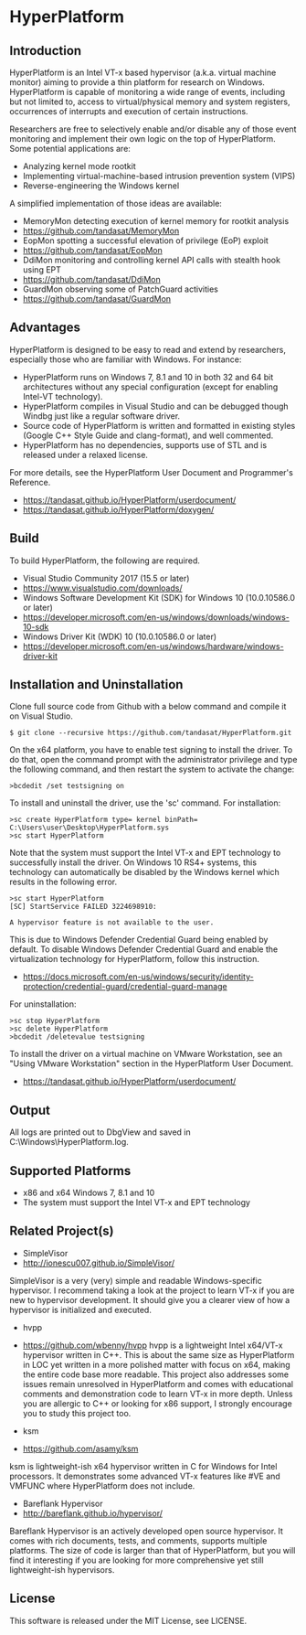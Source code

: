 HyperPlatform
==============

Introduction
-------------
HyperPlatform is an Intel VT-x based hypervisor (a.k.a. virtual machine monitor)
aiming to provide a thin platform for research on Windows. HyperPlatform is
capable of monitoring a wide range of events, including but not limited to,
access to virtual/physical memory and system registers, occurrences of interrupts
and execution of certain instructions.

Researchers are free to selectively enable and/or disable any of those event
monitoring and implement their own logic on the top of HyperPlatform. Some
potential applications are:
- Analyzing kernel mode rootkit
- Implementing virtual-machine-based intrusion prevention system (VIPS)
- Reverse-engineering the Windows kernel

A simplified implementation of those ideas are available:
- MemoryMon detecting execution of kernel memory for rootkit analysis
 - https://github.com/tandasat/MemoryMon
- EopMon spotting a successful elevation of privilege (EoP) exploit
 - https://github.com/tandasat/EopMon
- DdiMon monitoring and controlling kernel API calls with stealth hook using EPT
 - https://github.com/tandasat/DdiMon
- GuardMon observing some of PatchGuard activities
 - https://github.com/tandasat/GuardMon


Advantages
-----------
HyperPlatform is designed to be easy to read and extend by researchers,
especially those who are familiar with Windows. For instance:
- HyperPlatform runs on Windows 7, 8.1 and 10 in both 32 and 64 bit architectures
  without any special configuration (except for enabling Intel-VT technology).
- HyperPlatform compiles in Visual Studio and can be debugged though Windbg
  just like a regular software driver.
- Source code of HyperPlatform is written and formatted in existing styles
  (Google C++ Style Guide and clang-format), and well commented.
- HyperPlatform has no dependencies, supports use of STL and is released under
  a relaxed license.

For more details, see the HyperPlatform User Document and Programmer's Reference.
- https://tandasat.github.io/HyperPlatform/userdocument/
- https://tandasat.github.io/HyperPlatform/doxygen/


Build
------
To build HyperPlatform, the following are required.
- Visual Studio Community 2017 (15.5 or later)
 - https://www.visualstudio.com/downloads/
- Windows Software Development Kit (SDK) for Windows 10 (10.0.10586.0 or later)
 - https://developer.microsoft.com/en-us/windows/downloads/windows-10-sdk
- Windows Driver Kit (WDK) 10 (10.0.10586.0 or later)
 - https://developer.microsoft.com/en-us/windows/hardware/windows-driver-kit


Installation and Uninstallation
--------------------------------
Clone full source code from Github with a below command and compile it on Visual
Studio.

    $ git clone --recursive https://github.com/tandasat/HyperPlatform.git

On the x64 platform, you have to enable test signing to install the driver.
To do that, open the command prompt with the administrator privilege and type
the following command, and then restart the system to activate the change:

    >bcdedit /set testsigning on

To install and uninstall the driver, use the 'sc' command. For installation:

    >sc create HyperPlatform type= kernel binPath= C:\Users\user\Desktop\HyperPlatform.sys
    >sc start HyperPlatform

Note that the system must support the Intel VT-x and EPT technology to
successfully install the driver. On Windows 10 RS4+ systems, this technology
can automatically be disabled by the Windows kernel which results in the
following error.

    >sc start HyperPlatform
    [SC] StartService FAILED 3224698910:

    A hypervisor feature is not available to the user.

This is due to Windows Defender Credential Guard being enabled by default.
To disable Windows Defender Credential Guard and enable the virtualization
technology for HyperPlatform, follow this instruction.
- https://docs.microsoft.com/en-us/windows/security/identity-protection/credential-guard/credential-guard-manage

For uninstallation:

    >sc stop HyperPlatform
    >sc delete HyperPlatform
    >bcdedit /deletevalue testsigning

To install the driver on a virtual machine on VMware Workstation, see an "Using
VMware Workstation" section in the HyperPlatform User Document.
- https://tandasat.github.io/HyperPlatform/userdocument/


Output
-------
All logs are printed out to DbgView and saved in C:\Windows\HyperPlatform.log.


Supported Platforms
--------------------
- x86 and x64 Windows 7, 8.1 and 10
- The system must support the Intel VT-x and EPT technology


Related Project(s)
--------------------
- SimpleVisor
 - http://ionescu007.github.io/SimpleVisor/

SimpleVisor is a very (very) simple and readable Windows-specific hypervisor. I
recommend taking a look at the project to learn VT-x if you are new to hypervisor
development. It should give you a clearer view of how a hypervisor is initialized
and executed.

- hvpp
 - https://github.com/wbenny/hvpp
hvpp is a lightweight Intel x64/VT-x hypervisor written in C++. This is about the
same size as HyperPlatform in LOC yet written in a more polished matter with focus
on x64, making the entire code base more readable. This project also addresses
some issues remain unresolved in HyperPlatform and comes with educational comments
and demonstration code to learn VT-x in more depth. Unless you are allergic to C++
or looking for x86 support, I strongly encourage you to study this project too.

- ksm
 - https://github.com/asamy/ksm

ksm is lightweight-ish x64 hypervisor written in C for Windows for Intel
processors. It demonstrates some advanced VT-x features like #VE and VMFUNC where
HyperPlatform does not include.

- Bareflank Hypervisor
 - http://bareflank.github.io/hypervisor/

Bareflank Hypervisor is an actively developed open source hypervisor. It comes
with rich documents, tests, and comments, supports multiple platforms. The size
of code is larger than that of HyperPlatform, but you will find it interesting if
you are looking for more comprehensive yet still lightweight-ish hypervisors.


License
--------
This software is released under the MIT License, see LICENSE.
